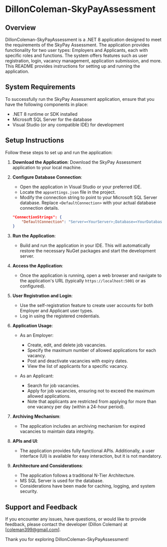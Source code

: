 # DillonColeman-SkyPayAssessment

## Overview
DillonColeman-SkyPayAssessment is a .NET 8 application designed to meet the requirements of the SkyPay Assessment. The application provides functionality for two user types: Employers and Applicants, each with specific roles and functions. The system offers features such as user registration, login, vacancy management, application submission, and more. This README provides instructions for setting up and running the application.

## System Requirements
To successfully run the SkyPay Assessment application, ensure that you have the following components in place:

- .NET 8 runtime or SDK installed
- Microsoft SQL Server for the database
- Visual Studio (or any compatible IDE) for development

## Setup Instructions

Follow these steps to set up and run the application:

1. **Download the Application**: Download the SkyPay Assessment application to your local machine.

2. **Configure Database Connection**:
   - Open the application in Visual Studio or your preferred IDE.
   - Locate the `appsettings.json` file in the project.
   - Modify the connection string to point to your Microsoft SQL Server database. Replace `<DefaultConnection>` with your actual database connection details.

   ```json
   "ConnectionStrings": {
       "DefaultConnection": "Server=<YourServer>;Database=<YourDatabase>;Trusted_Connection=True;"
   }
   ```

3. **Run the Application**:
   - Build and run the application in your IDE. This will automatically restore the necessary NuGet packages and start the development server.

4. **Access the Application**:
   - Once the application is running, open a web browser and navigate to the application's URL (typically `https://localhost:5001` or as configured).

5. **User Registration and Login**:
   - Use the self-registration feature to create user accounts for both Employer and Applicant user types.
   - Log in using the registered credentials.

6. **Application Usage**:
   - As an Employer:
     - Create, edit, and delete job vacancies.
     - Specify the maximum number of allowed applications for each vacancy.
     - Post and deactivate vacancies with expiry dates.
     - View the list of applicants for a specific vacancy.

   - As an Applicant:
     - Search for job vacancies.
     - Apply for job vacancies, ensuring not to exceed the maximum allowed applications.
     - Note that applicants are restricted from applying for more than one vacancy per day (within a 24-hour period).

7. **Archiving Mechanism**:
   - The application includes an archiving mechanism for expired vacancies to maintain data integrity.

8. **APIs and UI**:
   - The application provides fully functional APIs. Additionally, a user interface (UI) is available for easy interaction, but it is not mandatory.

9. **Architecture and Considerations**:
   - The application follows a traditional N-Tier Architecture.
   - MS SQL Server is used for the database.
   - Considerations have been made for caching, logging, and system security.


## Support and Feedback
If you encounter any issues, have questions, or would like to provide feedback, please contact the developer (Dillon Coleman) at [coleman399@gmail.com].

Thank you for exploring DillonColeman-SkyPayAssessment!

